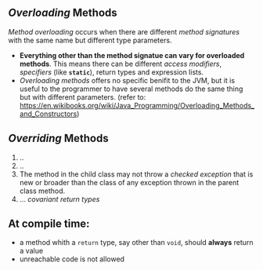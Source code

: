 ## *Overloading* Methods
*Method overloading* occurs when there are different *method signatures* with the same name but different type parameters.
* **Everything other than the method signatue can vary for overloaded methods**. This means there can be different *access modifiers*, *specifiers* (like **`static`**), return types and expression lists.
* *Overloading methods* offers no specific benifit to the JVM, but it is useful to the programmer to have several methods do the same thing but with different parameters. (refer to: https://en.wikibooks.org/wiki/Java_Programming/Overloading_Methods_and_Constructors)

## *Overriding* Methods
1. ..
2. ..
3. The method in the child class may not throw a *checked exception* that is new or broader than the class of any exception thrown in the parent class method.
4. ... *covariant return types*

## At compile time:
* a method whith a `return` type, say other than `void`, should <b>always</b> return a value
* unreachable code is not allowed 
